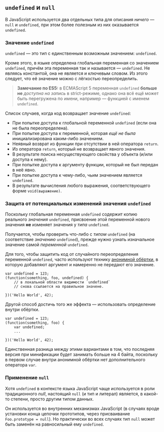 ## `undefined` и `null`

В JavaScript используется два отдельных типа для описания *ничего* — `null` и `undefined`, при этом более полезным из них оказывается `undefined`.

### Значение `undefined`

`undefined` — это тип с единственным возможным значением: `undefined`.

Кроме этого, в языке определена глобальная переменная со значением `undefined`, причём эта переменная так и называется — `undefined`. Не являясь константой, она не является и ключевым словом. Из этого следует, что её значение можно с лёгкостью переопределить.

> **Замечание по ES5:** в ECMAScript 5 переменная `undefined` **больше не** *доступна на запись* в strict-режиме, однако она всё ещё может быть перегружена по имени, например — функцией с именем `undefined`.

Список случаев, когда код возвращает значение `undefined`:

 - При попытке доступа к глобальной переменной `undefined` (если она не была переопределена).
 - При попытке доступа к переменной, которая *ещё не была* инициализирована каким-либо значением.
 - Неявный возврат из функции при отсутствии в ней оператора `return`.
 - Из оператора `return`, который не возвращает явного значения.
 - В результате поиска несуществующего свойства у объекта (и/или доступа к нему).
 - При попытке доступа к аргументу функции, который не был передан в неё явно.
 - При попытке доступа к чему-либо, чьим значением является `undefined`.
 - В результате вычисления любого выражения, соответствующего форме `void(выражение)`.

### Защита от потенциальных изменений значения `undefined`

Поскольку глобальная переменная `undefined` содержит копию реального *значения* `undefined`, присвоение этой переменной нового значения **не** изменяет значения у *типа* `undefined`.

Получается, чтобы проверить что-либо с *типом* `undefined` (на соответствие *значению* `undefined`), прежде нужно узнать изначальное значение самой *переменной* `undefined`.

Для того, чтобы защитить код от случайного переопределения переменной `undefined`, часто используют технику [анонимной обёртки](#function.scopes), в которую добавляют аргумент и намеренно не передают его значение.

    var undefined = 123;
    (function(something, foo, undefined) {
        // в локальной области видимости `undefined`
        // снова ссылается на правильное значене.

    })('Hello World', 42);

Другой способ достичь того же эффекта — использовать определение внутри обёртки.

    var undefined = 123;
    (function(something, foo) {
        var undefined;
        ...

    })('Hello World', 42);

Единственная разница между этими вариантами в том, что последняя версия при минификации будет занимать больше на 4 байта, поскольку в первом случае внутри анонимной обёртки нет дополнительного оператора `var`.

### Применение `null`

Хотя `undefined` в контексте языка JavaScript чаще используется в роли традиционного *null*, настоящий `null` (и тип и литерал) является, в какой-то степени, просто другим типом данных.

Он используется во внутренних механизмах JavaScript (в случаях вроде установки конца цепочки прототипов, через присваивание `Foo.prototype = null`). Но практически во всех случаях тип `null` может быть заменён на равносильный ему `undefined`.

